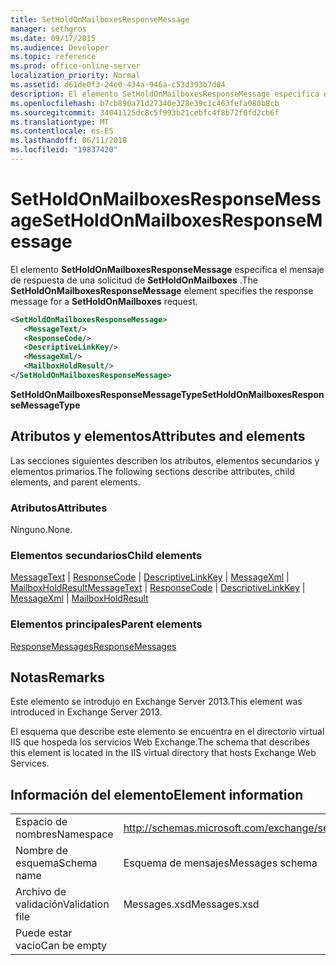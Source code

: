 ```yaml
---
title: SetHoldOnMailboxesResponseMessage
manager: sethgros
ms.date: 09/17/2015
ms.audience: Developer
ms.topic: reference
ms.prod: office-online-server
localization_priority: Normal
ms.assetid: d61de0f3-24e0-434a-946a-c53d393b7d04
description: El elemento SetHoldOnMailboxesResponseMessage especifica el mensaje de respuesta de una solicitud de SetHoldOnMailboxes.
ms.openlocfilehash: b7cb890a71d27340e328e39c1c463fefa080b8cb
ms.sourcegitcommit: 34041125dc8c5f993b21cebfc4f8b72f0fd2cb6f
ms.translationtype: MT
ms.contentlocale: es-ES
ms.lasthandoff: 06/11/2018
ms.locfileid: "19837420"
---
```

# <a name="setholdonmailboxesresponsemessage"></a><span data-ttu-id="b4112-103">SetHoldOnMailboxesResponseMessage</span><span class="sxs-lookup"><span data-stu-id="b4112-103">SetHoldOnMailboxesResponseMessage</span></span>

<span data-ttu-id="b4112-104">El elemento **SetHoldOnMailboxesResponseMessage** especifica el mensaje de respuesta de una solicitud de **SetHoldOnMailboxes** .</span><span class="sxs-lookup"><span data-stu-id="b4112-104">The **SetHoldOnMailboxesResponseMessage** element specifies the response message for a **SetHoldOnMailboxes** request.</span></span> 
  
```XML
<SetHoldOnMailboxesResponseMessage>
   <MessageText/>
   <ResponseCode/>
   <DescriptiveLinkKey/>
   <MessageXml/>
   <MailboxHoldResult/>
</SetHoldOnMailboxesResponseMessage>
```

 <span data-ttu-id="b4112-105">**SetHoldOnMailboxesResponseMessageType**</span><span class="sxs-lookup"><span data-stu-id="b4112-105">**SetHoldOnMailboxesResponseMessageType**</span></span>
## <a name="attributes-and-elements"></a><span data-ttu-id="b4112-106">Atributos y elementos</span><span class="sxs-lookup"><span data-stu-id="b4112-106">Attributes and elements</span></span>

<span data-ttu-id="b4112-107">Las secciones siguientes describen los atributos, elementos secundarios y elementos primarios.</span><span class="sxs-lookup"><span data-stu-id="b4112-107">The following sections describe attributes, child elements, and parent elements.</span></span>
  
### <a name="attributes"></a><span data-ttu-id="b4112-108">Atributos</span><span class="sxs-lookup"><span data-stu-id="b4112-108">Attributes</span></span>

<span data-ttu-id="b4112-109">Ninguno.</span><span class="sxs-lookup"><span data-stu-id="b4112-109">None.</span></span>
  
### <a name="child-elements"></a><span data-ttu-id="b4112-110">Elementos secundarios</span><span class="sxs-lookup"><span data-stu-id="b4112-110">Child elements</span></span>

<span data-ttu-id="b4112-111">[MessageText](messagetext.md) | [ResponseCode](responsecode.md) | [DescriptiveLinkKey](descriptivelinkkey.md) | [MessageXml](messagexml.md) | [MailboxHoldResult](mailboxholdresult.md)</span><span class="sxs-lookup"><span data-stu-id="b4112-111">[MessageText](messagetext.md) | [ResponseCode](responsecode.md) | [DescriptiveLinkKey](descriptivelinkkey.md) | [MessageXml](messagexml.md) | [MailboxHoldResult](mailboxholdresult.md)</span></span>
  
### <a name="parent-elements"></a><span data-ttu-id="b4112-112">Elementos principales</span><span class="sxs-lookup"><span data-stu-id="b4112-112">Parent elements</span></span>

[<span data-ttu-id="b4112-113">ResponseMessages</span><span class="sxs-lookup"><span data-stu-id="b4112-113">ResponseMessages</span></span>](responsemessages.md)
  
## <a name="remarks"></a><span data-ttu-id="b4112-114">Notas</span><span class="sxs-lookup"><span data-stu-id="b4112-114">Remarks</span></span>

<span data-ttu-id="b4112-115">Este elemento se introdujo en Exchange Server 2013.</span><span class="sxs-lookup"><span data-stu-id="b4112-115">This element was introduced in Exchange Server 2013.</span></span>
  
<span data-ttu-id="b4112-116">El esquema que describe este elemento se encuentra en el directorio virtual IIS que hospeda los servicios Web Exchange.</span><span class="sxs-lookup"><span data-stu-id="b4112-116">The schema that describes this element is located in the IIS virtual directory that hosts Exchange Web Services.</span></span>
  
## <a name="element-information"></a><span data-ttu-id="b4112-117">Información del elemento</span><span class="sxs-lookup"><span data-stu-id="b4112-117">Element information</span></span>

|||
|:-----|:-----|
|<span data-ttu-id="b4112-118">Espacio de nombres</span><span class="sxs-lookup"><span data-stu-id="b4112-118">Namespace</span></span>  <br/> |http://schemas.microsoft.com/exchange/services/2006/messages  <br/> |
|<span data-ttu-id="b4112-119">Nombre de esquema</span><span class="sxs-lookup"><span data-stu-id="b4112-119">Schema name</span></span>  <br/> |<span data-ttu-id="b4112-120">Esquema de mensajes</span><span class="sxs-lookup"><span data-stu-id="b4112-120">Messages schema</span></span>  <br/> |
|<span data-ttu-id="b4112-121">Archivo de validación</span><span class="sxs-lookup"><span data-stu-id="b4112-121">Validation file</span></span>  <br/> |<span data-ttu-id="b4112-122">Messages.xsd</span><span class="sxs-lookup"><span data-stu-id="b4112-122">Messages.xsd</span></span>  <br/> |
|<span data-ttu-id="b4112-123">Puede estar vacío</span><span class="sxs-lookup"><span data-stu-id="b4112-123">Can be empty</span></span>  <br/> ||
   

